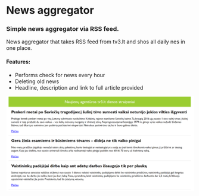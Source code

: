 # News aggregator

### Simple news aggregator via RSS feed.

News aggregator that takes RSS feed from tv3.lt and shos all daily nes in one place.

#### Features:
- Performs check for news every hour
- Deleting old news
- Headline, description and link to full article provided


![Screenshot](./img/Screen.PNG)



